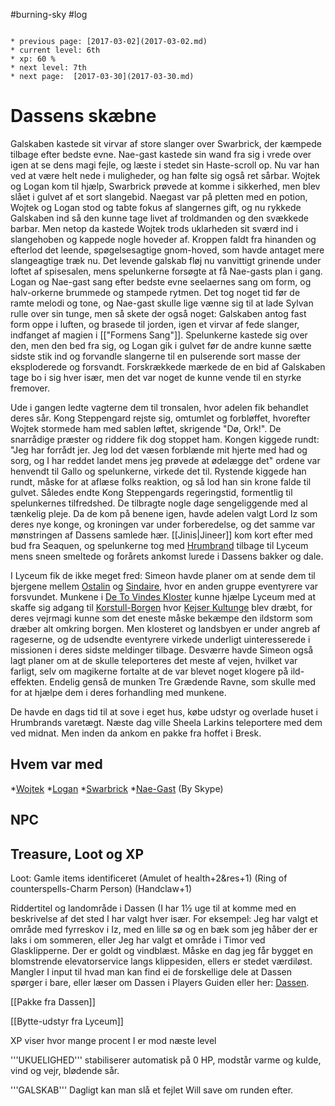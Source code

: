 #burning-sky #log

```ad-info

* previous page: [2017-03-02](2017-03-02.md)
* current level: 6th
* xp: 60 %
* next level: 7th
* next page:  [2017-03-30](2017-03-30.md) 
```

# Dassens skæbne  
Galskaben kastede sit virvar af store slanger over Swarbrick, der kæmpede tilbage efter bedste evne. Nae-gast kastede sin wand fra sig i vrede over igen at se dens magi fejle, og læste i stedet sin Haste-scroll op. Nu var han ved at være helt nede i muligheder, og han følte sig også ret sårbar. Wojtek og Logan kom til hjælp, Swarbrick prøvede at komme i sikkerhed, men blev slået i gulvet af et sort slangebid. Naegast var på pletten med en potion, Wojtek og Logan stod og tabte fokus af slangernes gift, og nu rykkede Galskaben ind så den kunne tage livet af troldmanden og den svækkede barbar. Men netop da kastede Wojtek trods uklarheden sit sværd ind i slangehoben og kappede nogle hoveder af. Kroppen faldt fra hinanden og efterlod det leende, spøgelsesagtige gnom-hoved, som havde antaget mere slangeagtige træk nu. Det levende galskab fløj nu vanvittigt grinende under loftet af spisesalen, mens spelunkerne forsøgte at få Nae-gasts plan i gang. Logan og Nae-gast sang efter bedste evne seelaernes sang om form, og halv-orkerne brummede og stampede rytmen. Det tog noget tid før de ramte melodi og tone, og Nae-gast skulle lige vænne sig til at lade Sylvan rulle over sin tunge, men så skete der også noget: Galskaben antog fast form oppe i luften, og brasede til jorden, igen et virvar af fede slanger, indfanget af magien i [["Formens Sang"]]. Spelunkerne kastede sig over den, men den bed fra sig, og Logan gik i gulvet før de andre kunne sætte sidste stik ind og forvandle slangerne til en pulserende sort masse der eksploderede og forsvandt. Forskrækkede mærkede de en bid af Galskaben tage bo i sig hver især, men det var noget de kunne vende til en styrke fremover.
Ude i gangen ledte vagterne dem til tronsalen, hvor adelen fik behandlet deres sår. Kong Steppengard rejste sig, omtumlet og forbløffet, hvorefter Wojtek stormede ham med sablen løftet, skrigende "Dø, Ork!". De snarrådige præster og riddere fik dog stoppet ham. Kongen kiggede rundt: "Jeg har forrådt jer. Jeg lod det væsen forblænde mit hjerte med had og sorg, og I har reddet landet mens jeg prøvede at ødelægge det" ordene var henvendt til Gallo og spelunkerne, virkede det til. Rystende kiggede han rundt, måske for at aflæse folks reaktion, og så lod han sin krone falde til gulvet. Således endte Kong Steppengards regeringstid, formentlig til spelunkernes tilfredshed. De tilbragte nogle dage sengeliggende med al tænkelig pleje. Da de kom på benene igen, havde adelen valgt Lord Iz som deres nye konge, og kroningen var under forberedelse, og det samme var mønstringen af Dassens samlede hær. [[Jinis|Jineer]] kom kort efter med bud fra Seaquen, og spelunkerne tog med [Hrumbrand](Hrumbrand.md) tilbage til Lyceum mens sneen smeltede og forårets ankomst lurede i Dassens bakker og dale.
I Lyceum fik de ikke meget fred: Simeon havde planer om at sende dem til bjergene mellem [Ostalin](Ostalin.md) og [Sindaire](Sindaire.md), hvor en anden gruppe eventyrere var forsvundet. Munkene i [De To Vindes Kloster](De%20To%20Vindes%20Kloster.md) kunne hjælpe Lyceum med at skaffe sig adgang til [Korstull-Borgen](Korstull-Borgen.md) hvor [Kejser Kultunge](Kejser%20Kultunge.md) blev dræbt, for deres vejrmagi kunne som det eneste måske bekæmpe den ildstorm som dræber alt omkring borgen. Men klosteret og landsbyen er under angreb af rageserne, og de udsendte eventyrere virkede underligt uinteresserede i missionen i deres sidste meldinger tilbage. Desværre havde Simeon også lagt planer om at de skulle teleporteres det meste af vejen, hvilket var farligt, selv om magikerne fortalte at de var blevet noget klogere på ild-effekten. Endelig genså de munken Tre Grædende Ravne, som skulle med for at hjælpe dem i deres forhandling med munkene.
De havde en dags tid til at sove i eget hus, købe udstyr og overlade huset i Hrumbrands varetægt. Næste dag ville Sheela Larkins teleportere med dem ved midnat. Men inden da ankom en pakke fra hoffet i Bresk. 
## Hvem var med 
*[Wojtek](Wojtek.md)
*[Logan](Logan.md)
*[Swarbrick](Swarbrick%20Everwood.md)
*[Nae-Gast](Nae-Gast%20Oldknist.md) (By Skype)
## NPC 
## Treasure, Loot og XP 
Loot: Gamle items identificeret (Amulet of health+2&res+1) (Ring of counterspells-Charm Person) (Handclaw+1)
Riddertitel og landområde i Dassen (I har 1½ uge til at komme med en beskrivelse af det sted I har valgt hver især. For eksempel: Jeg har valgt et område med fyrreskov i Iz, med en lille sø og en bæk som jeg håber der er laks i om sommeren, eller Jeg har valgt et område i Timor ved Glasklipperne. Der er goldt og vindblæst. Måske en dag jeg får bygget en blomstrende elevatorservice langs klippesiden, ellers er stedet værdiløst. Mangler I input til hvad man kan find ei de forskellige dele at Dassen spørger i bare, eller læser om Dassen i Players Guiden eller her: [Dassen](Dassen.md).
[[Pakke fra Dassen]]
[[Bytte-udstyr fra Lyceum]]
XP viser hvor mange procent I er mod næste level
'''UKUELIGHED''' stabiliserer automatisk på 0 HP, modstår varme og kulde, vind og vejr, blødende sår.
'''GALSKAB''' Dagligt kan man slå et fejlet Will save om runden efter.

